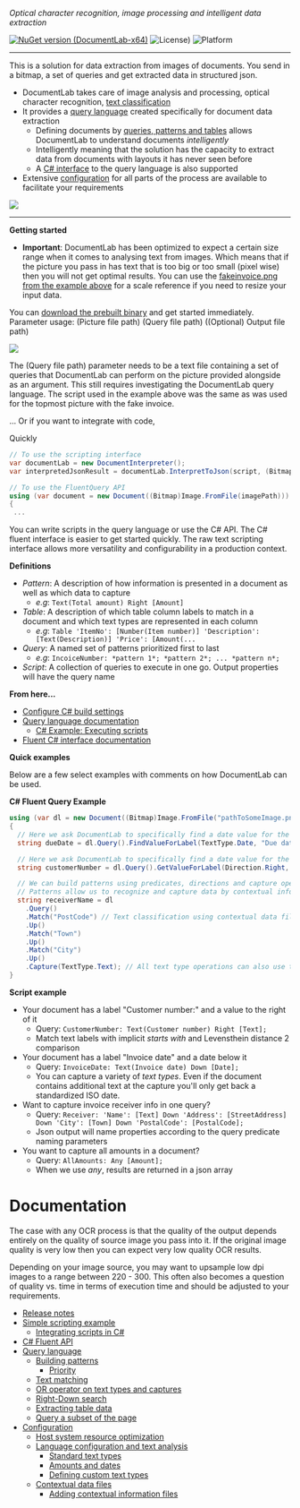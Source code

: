 *Optical character recognition, image processing and intelligent data extraction* <br/>

[![NuGet version (DocumentLab-x64)](https://img.shields.io/nuget/v/DocumentLab-x64.svg?style=flat-square)](https://www.nuget.org/packages/DocumentLab-x64/1.3.0) ![License)](https://img.shields.io/github/license/karisigurd4/DocumentLab) ![Platform](https://img.shields.io/badge/platform-win--64-green)

---
This is a solution for data extraction from images of documents. You send in a bitmap, a set of queries and get extracted data in structured json. 

* DocumentLab takes care of image analysis and processing, optical character recognition, [text classification](https://github.com/karisigurd4/DocumentLab/blob/master/Documentation/Configuration.md#Language-configuration-and-text-analysis) 
* It provides a [query language](https://github.com/karisigurd4/DocumentLab/blob/master/Documentation/QueryLanguage.md) created specifically for document data extraction 
  * Defining documents by [queries, patterns and tables](https://github.com/karisigurd4/DocumentLab/blob/master/Documentation/QueryLanguage.md#building-patterns) allows DocumentLab to understand documents *intelligently*
  * Intelligently meaning that the solution has the capacity to extract data from documents with layouts it has never seen before
  * A [C# interface](https://github.com/karisigurd4/DocumentLab/blob/master/Documentation/FluentDocumentLab.md) to the query language is also supported
* Extensive [configuration](https://github.com/karisigurd4/DocumentLab/blob/master/Documentation/Configuration.md) for all parts of the process are available to facilitate your requirements

<img src="https://raw.githubusercontent.com/karisigurd4/DocumentLab/master/Documentation/Example.png" /> 

---
**Getting started**
* **Important**: DocumentLab has been optimized to expect a certain size range when it comes to analysing text from images. Which means that if the picture you pass in has text that is too big or too small (pixel wise) then you will not get optimal results. You can use the [fakeinvoice.png from the example above](https://github.com/karisigurd4/DocumentLab/blob/master/Test/DocumentLab.Test/Data/fakeinvoice.png) for a scale reference if you need to resize your input data.

You can [download the prebuilt binary](https://github.com/karisigurd4/DocumentLab/raw/master/Build-win64.zip) and get started immediately. Parameter usage: (Picture file path) (Query file path) ((Optional) Output file path)

<img src="https://github.com/karisigurd4/DocumentLab/blob/master/Documentation/cmd.PNG" /> 

The (Query file path) parameter needs to be a text file containing a set of queries that DocumentLab can perform on the picture provided alongside as an argument. This still requires investigating the DocumentLab query language. The script used in the example above was the same as was used for the topmost picture with the fake invoice.

... Or if you want to integrate with code,

Quickly
```C#
// To use the scripting interface
var documentLab = new DocumentInterpreter();
var interpretedJsonResult = documentLab.InterpretToJson(script, (Bitmap)Image.FromFile(imagePath));
```

```C#
// To use the FluentQuery API
using (var document = new Document((Bitmap)Image.FromFile(imagePath))) 
{
 ...
```

You can write scripts in the query language or use the C# API. The C# fluent interface is easier to get started quickly. The raw text scripting interface allows more versatility and configurability in a production context. 

**Definitions**
* *Pattern*: A description of how information is presented in a document as well as which data to capture
  * *e.g*: ```Text(Total amount) Right [Amount]```
* *Table*: A description of which table column labels to match in a document and which text types are represented in each column
  * *e.g*: ```Table 'ItemNo': [Number(Item number)] 'Description': [Text(Description)] 'Price': [Amount(...```
* *Query*: A named set of patterns prioritized first to last
  * *e.g*: ```IncoiceNumber: *pattern 1*; *pattern 2*; ... *pattern n*;```
* *Script*: A collection of queries to execute in one go. Output properties will have the query name

**From here...**
* [Configure C# build settings](https://github.com/karisigurd4/DocumentLab/blob/master/Documentation/Configuration.md) 
* [Query language documentation](https://github.com/karisigurd4/DocumentLab/blob/master/Documentation/QueryLanguage.md) 
  * [C# Example: Executing scripts](https://github.com/karisigurd4/DocumentLab/blob/master/Documentation/Examples.md#using-the-library) 
* [Fluent C# interface documentation](https://github.com/karisigurd4/DocumentLab/blob/master/Documentation/FluentDocumentLab.md) 

**Quick examples**

Below are a few select examples with comments on how DocumentLab can be used. 

**C# Fluent Query Example**
```C#
using (var dl = new Document((Bitmap)Image.FromFile("pathToSomeImage.png")))
{
  // Here we ask DocumentLab to specifically find a date value for the specified possible labels
  string dueDate = dl.Query().FindValueForLabel(TextType.Date, "Due date", "Payment date");

  // Here we ask DocumentLab to specifically find a date value for the specified label in a specific direction 
  string customerNumber = dl.Query().GetValueForLabel(Direction.Right, "Customer number");

  // We can build patterns using predicates, directions and capture operations that return the value matched in the document
  // Patterns allow us to recognize and capture data by contextual information, i.e., how we'd read for example receiver information from an invoice
  string receiverName = dl
    .Query()
    .Match("PostCode") // Text classification using contextual data files can be referenced by string
    .Up()
    .Match("Town")
    .Up()
    .Match("City")
    .Up()
    .Capture(TextType.Text); // All text type operations can also use the statically defined text type enum
} 
```

**Script example**
* Your document has a label "Customer number:" and a value to the right of it
  * Query: ```CustomerNumber: Text(Customer number) Right [Text];```
  * Match text labels with implicit *starts with* and Levensthein distance 2 comparison
* Your document has a label "Invoice date" and a date below it
  * Query: ```InvoiceDate: Text(Invoice date) Down [Date];```
  * You can capture a variety of *text types*. Even if the document contains additional text at the capture you'll only get back a standardized ISO date. 
* Want to capture invoice receiver info in one query?
  * Query: ```Receiver: 'Name': [Text] Down 'Address': [StreetAddress] Down 'City': [Town] Down 'PostalCode': [PostalCode];```
  * Json output will name properties according to the query predicate naming parameters
* You want to capture all amounts in a document?
  * Query: ```AllAmounts: Any [Amount];```
  * When we use *any*, results are returned in a json array
  
# Documentation
The case with any OCR process is that the quality of the output depends entirely on the quality of source image you pass into it. If the original image quality is very low then you can expect very low quality OCR results. 

Depending on your image source, you may want to upsample low dpi images to a range between 220 - 300. This often also becomes a question of quality vs. time in terms of execution time and should be adjusted to your requirements.

* [Release notes](https://github.com/karisigurd4/DocumentLab/blob/master/Documentation/RealeaseNotes.md)
* [Simple scripting example](https://github.com/karisigurd4/DocumentLab/blob/master/Documentation/Examples.md)
  * [Integrating scripts in C#](https://github.com/karisigurd4/DocumentLab/blob/master/Documentation/Examples.md#using-the-library)
* [C# Fluent API](https://github.com/karisigurd4/DocumentLab/blob/master/Documentation/FluentDocumentLab.md) 
* [Query language](https://github.com/karisigurd4/DocumentLab/blob/master/Documentation/QueryLanguage.md)
  * [Building patterns](https://github.com/karisigurd4/DocumentLab/blob/master/Documentation/QueryLanguage.md#building-patterns)
    * [Priority](https://github.com/karisigurd4/DocumentLab/blob/master/Documentation/QueryLanguage.md#priority)
  * [Text matching](https://github.com/karisigurd4/DocumentLab/blob/master/Documentation/QueryLanguage.md#text-matching)
  * [OR operator on text types and captures](https://github.com/karisigurd4/DocumentLab/blob/master/Documentation/QueryLanguage.md#OR-operator-on-text-types-and-captures) 
  * [Right-Down search](https://github.com/karisigurd4/DocumentLab/blob/master/Documentation/QueryLanguage.md#right-down-search)
  * [Extracting table data](https://github.com/karisigurd4/DocumentLab/blob/master/Documentation/QueryLanguage.md#table-data-extraction)
  * [Query a subset of the page](https://github.com/karisigurd4/DocumentLab/blob/master/Documentation/QueryLanguage.md#Query-a-subset-of-the-page) 
* [Configuration](https://github.com/karisigurd4/DocumentLab/blob/master/Documentation/Configuration.md)
  * [Host system resource optimization](https://github.com/karisigurd4/DocumentLab/blob/master/Documentation/Configuration.md#host-system-resource-optimization) 
  * [Language configuration and text analysis](https://github.com/karisigurd4/DocumentLab/blob/master/Documentation/Configuration.md#language-configuration-and-text-analysis)
    * [Standard text types](https://github.com/karisigurd4/DocumentLab/blob/master/Documentation/Configuration.md#standard-text-types)
    * [Amounts and dates](https://github.com/karisigurd4/DocumentLab/blob/master/Documentation/Configuration.md#amounts-and-dates)
    * [Defining custom text types](https://github.com/karisigurd4/DocumentLab/blob/master/Documentation/Configuration.md#defining-custom-text-types)
  * [Contextual data files](https://github.com/karisigurd4/DocumentLab/blob/master/Documentation/Configuration.md#contextual-data-files)
    * [Adding contextual information files](https://github.com/karisigurd4/DocumentLab/blob/master/Documentation/Configuration.md#adding-contextual-information-files)

